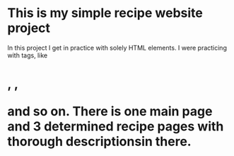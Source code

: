 # This is my simple recipe website project

In this project I get in practice with solely HTML elements.
I were practicing with tags, like <h1>, <img>, <p> and so on. 
There is one main page and 3 determined recipe pages with thorough descriptionsin there.
